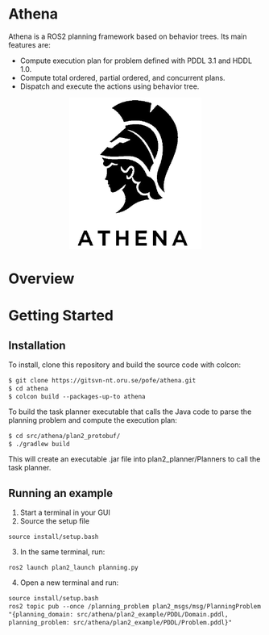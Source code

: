 # Athena

Athena is a ROS2 planning framework based on behavior trees. Its main features are:

* Compute execution plan for problem defined with PDDL 3.1 and HDDL 1.0.
* Compute total ordered, partial ordered, and concurrent plans.
* Dispatch and execute the actions using behavior tree.

<p align="center">
  <img height="300" src="doc/logo.png" />
</p>

# Overview

# Getting Started

## Installation
To install, clone this repository and build the source code with colcon:
```
$ git clone https://gitsvn-nt.oru.se/pofe/athena.git
$ cd athena
$ colcon build --packages-up-to athena
```
To build the task planner executable that calls the Java code to parse the planning problem and compute the execution plan:
```
$ cd src/athena/plan2_protobuf/
$ ./gradlew build
```
This will create an executable .jar file into plan2_planner/Planners to call the task planner.

## Running an example

1) Start a terminal in your GUI
2) Source the setup file
```
source install/setup.bash
```
3) In the same terminal, run:
```
ros2 launch plan2_launch planning.py
```
4) Open a new terminal and run:
```
source install/setup.bash
ros2 topic pub --once /planning_problem plan2_msgs/msg/PlanningProblem "{planning_domain: src/athena/plan2_example/PDDL/Domain.pddl, planning_problem: src/athena/plan2_example/PDDL/Problem.pddl}"
```